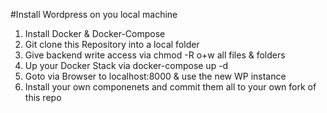 
#Install Wordpress on you local machine

1. Install Docker & Docker-Compose 
2. Git clone this Repository into a local folder
3. Give backend write access via chmod -R o+w all files & folders
4. Up your Docker Stack via docker-compose up -d
5. Goto via Browser to localhost:8000 & use the new WP instance
6. Install your own componenets and commit them all to your own fork of this repo
